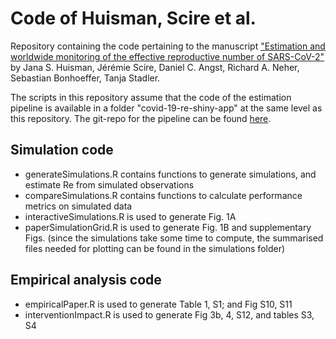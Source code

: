 # Code of Huisman, Scire et al.

Repository containing the code pertaining to the manuscript ["Estimation and worldwide monitoring of the effective reproductive number of SARS-CoV-2"](https://doi.org/10.1101/2020.11.26.20239368) by Jana S. Huisman,  Jérémie Scire, Daniel C. Angst,  Richard A. Neher, Sebastian Bonhoeffer, Tanja Stadler.

The scripts in this repository assume that the code of the estimation pipeline is available in a folder "covid-19-re-shiny-app" at the same level as this repository. The git-repo for the pipeline can be found [here](https://github.com/covid-19-Re/shiny-dailyRe).  

## Simulation code
- generateSimulations.R contains functions to generate simulations, and estimate Re from simulated observations
- compareSimulations.R contains functions to calculate performance metrics on simulated data
- interactiveSimulations.R is used to generate Fig. 1A
- paperSimulationGrid.R is used to generate Fig. 1B and supplementary Figs.  (since the simulations take some time to compute, the summarised files needed for plotting can be found in the simulations folder)

## Empirical analysis code
- empiricalPaper.R is used to generate Table 1, S1; and Fig S10, S11
- interventionImpact.R is used to generate Fig 3b, 4, S12, and tables S3, S4
